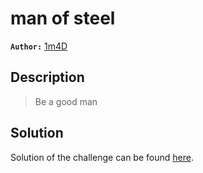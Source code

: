 # man of steel

**`Author:`** [1m4D](https://github.com/imadbourouche)

## Description

>Be a good man

## Solution

Solution of the challenge can be found [here](solution/).
